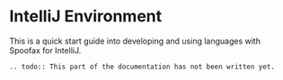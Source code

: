 # IntelliJ Environment

This is a quick start guide into developing and using languages with
Spoofax for IntelliJ. 

```eval_rst
.. todo:: This part of the documentation has not been written yet.
```
